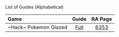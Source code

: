 List of Guides (Alphabetical) 

|Game|Guide|RA Page|
|:--|:--:|:--:|
|\~Hack\~ Pokemon Glazed|[Full](Pokemon-Glazed-(Hack)-(Game-Boy-Advance))|[6353](https://retroachievements.org/game/6353)|